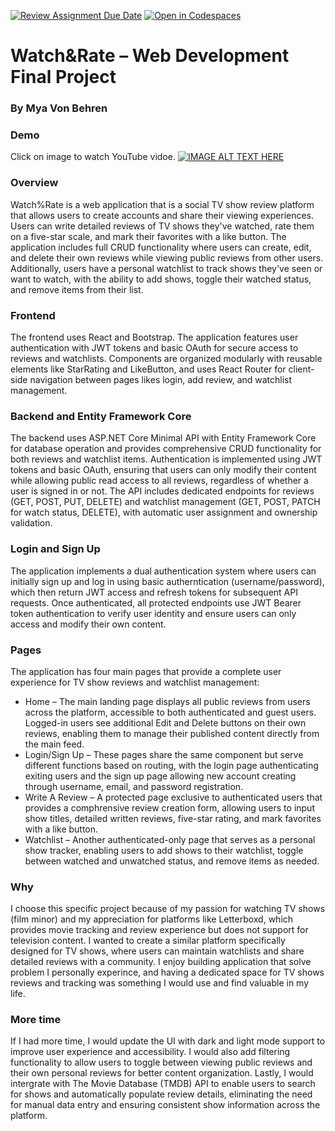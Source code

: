[![Review Assignment Due Date](https://classroom.github.com/assets/deadline-readme-button-22041afd0340ce965d47ae6ef1cefeee28c7c493a6346c4f15d667ab976d596c.svg)](https://classroom.github.com/a/qbAOVmAh)
[![Open in Codespaces](https://classroom.github.com/assets/launch-codespace-2972f46106e565e64193e422d61a12cf1da4916b45550586e14ef0a7c637dd04.svg)](https://classroom.github.com/open-in-codespaces?assignment_repo_id=19474506)

# Watch&Rate – Web Development Final Project
### By Mya Von Behren

### Demo
Click on image to watch YouTube vidoe.
[![IMAGE ALT TEXT HERE](https://img.youtube.com/vi/PK2TY4qF_6Q/0.jpg)](https://www.youtube.com/watch?v=PK2TY4qF_6Q)

### Overview
Watch%Rate is a web application that is a social TV show review platform that allows users to create accounts and share their viewing experiences. Users can write detailed reviews of TV shows they've watched, rate them on a five-star scale, and mark their favorites with a like button. The application includes full CRUD functionality where users can create, edit, and delete their own reviews while viewing public reviews from other users. Additionally, users have a personal watchlist to track shows they've seen or want to watch, with the ability to add shows, toggle their watched status, and remove items from their list. 

### Frontend
The frontend uses React and Bootstrap. The application features user authentication with JWT tokens and basic OAuth for secure access to reviews and watchlists. Components are organized modularly with reusable elements like StarRating and LikeButton, and uses React Router for client-side navigation between pages likes login, add review, and watchlist management.

### Backend and Entity Framework Core
The backend uses ASP.NET Core Minimal API with Entity Framework Core for database operation and provides comprehensive CRUD functionality for both reviews and watchlist items. Authentication is implemented using JWT tokens and basic OAuth, ensuring that users can only modify their content while allowing public read access to all reviews, regardless of whether a user is signed in or not. The API includes dedicated endpoints for reviews (GET, POST, PUT, DELETE) and watchlist management (GET, POST, PATCH for watch status, DELETE), with automatic user assignment and ownership validation.

### Login and Sign Up
The application implements a dual authentication system where users can initially sign up and log in using basic autherntication (username/password), which then return JWT access and refresh tokens for subsequent API requests. Once authenticated, all protected endpoints use JWT Bearer token authentication to verify user identity and ensure users can only access and modify their own content.

### Pages
The application has four main pages that provide a complete user experience for TV show reviews and watchlist management:
* Home – The main landing page displays all public reviews from users across the platform, accessible to both authenticated and guest users. Logged-in users see additional Edit and Delete buttons on their own reviews, enabling them to manage their published content directly from the main feed.
* Login/Sign Up – These pages share the same component but serve different functions based on routing, with the login page authenticating exiting users and the sign up page allowing new account creating through username, email, and password registration.
* Write A Review – A protected page exclusive to authenticated users that provides a comphrensive review creation form, allowing users to input show titles, detailed written reviews, five-star rating, and mark favorites with a like button.
* Watchlist – Another authenticated-only page that serves as a personal show tracker, enabling users to add shows to their watchlist, toggle between watched and unwatched status, and remove items as needed.

### Why
I choose this specific project because of my passion for watching TV shows (film minor) and my appreciation for platforms like Letterboxd, which provides movie tracking and review experience but does not support for television content. I wanted to create a similar platform specifically designed for TV shows, where users can maintain watchlists and share detailed reviews with a community. I enjoy building application that solve problem I personally experince, and having a dedicated space for TV shows reviews and tracking was something I would use and find valuable in my life.

### More time
If I had more time, I would update the UI with dark and light mode support to improve user experience and accessibility. I would also add filtering functionality to allow users to toggle between viewing public reviews and their own personal reviews for better content organization. Lastly, I would intergrate with The Movie Database (TMDB) API to enable users to search for shows and automatically populate review details, eliminating the need for manual data entry and ensuring consistent show information across the platform.
